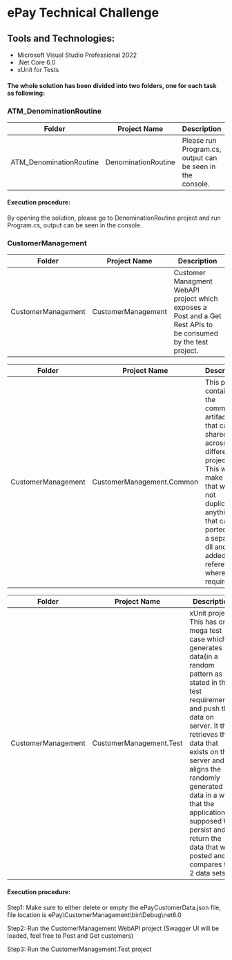 # ePay Technical Challenge

## Tools and Technologies:
- Microsoft Visual Studio Professional 2022
- .Net Core 6.0
- xUnit for Tests

#### The whole solution has been divided into two folders, one for each task as following: 

### ATM_DenominationRoutine


| Folder | Project Name | Description | 
| ------ | ------ | ------ |
| ATM_DenominationRoutine | DenominationRoutine| Please run Program.cs, output can be seen in the console.|

#### Execution procedure:
By opening the solution, please go to DenominationRoutine project and run Program.cs, output can be seen in the console.


### CustomerManagement 

| Folder | Project Name | Description |
| ------ | ------ | ------ |
| CustomerManagement | CustomerManagement| Customer Managment WebAPI project which exposes a Post and a Get Rest APIs to be consumed by the test project.|


| Folder | Project Name | Description |
| ------ | ------ | ------ |
| CustomerManagement | CustomerManagement.Common| This project contains all the common artifacts that can be shared across different projects. This will make sure that we are not duplicating anything that can be ported into a separate dll and added as reference wherever required.


| Folder | Project Name | Description |
| ------ | ------ | ------ |
| CustomerManagement | CustomerManagement.Test| xUnit project. This has one mega test case which generates data(in a random pattern as stated in the test requirements) and push the data on server. It then retrieves the data that exists on the server and aligns the randomly generated data in a way that the application is supposed to persist and return the data that was posted and compares the 2 data sets.

#### Execution procedure:

Step1: Make sure to either delete or empty the ePayCustomerData.json file, file location is ePay\CustomerManagement\bin\Debug\net6.0

Step2: Run the CustomerManagement WebAPI project (Swagger UI will be loaded, feel free to Post and Get customers)

Step3: Run the CustomerManagement.Test project
